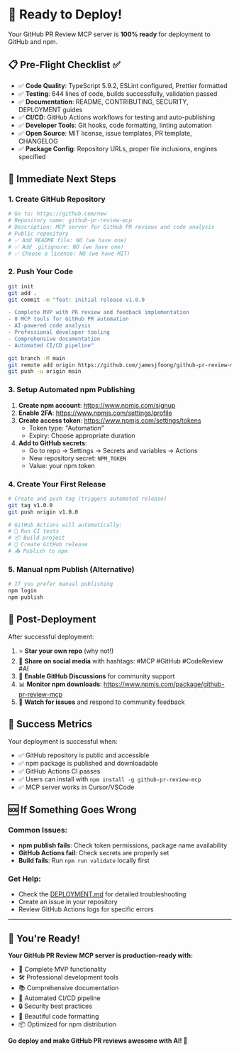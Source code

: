# 🚀 Ready to Deploy!

Your GitHub PR Review MCP server is **100% ready** for deployment to GitHub and npm.

## 📋 Pre-Flight Checklist ✅

- ✅ **Code Quality**: TypeScript 5.9.2, ESLint configured, Prettier formatted
- ✅ **Testing**: 644 lines of code, builds successfully, validation passed
- ✅ **Documentation**: README, CONTRIBUTING, SECURITY, DEPLOYMENT guides
- ✅ **CI/CD**: GitHub Actions workflows for testing and auto-publishing
- ✅ **Developer Tools**: Git hooks, code formatting, linting automation
- ✅ **Open Source**: MIT license, issue templates, PR template, CHANGELOG
- ✅ **Package Config**: Repository URLs, proper file inclusions, engines specified

## 🎯 Immediate Next Steps

### 1. Create GitHub Repository

```bash
# Go to: https://github.com/new
# Repository name: github-pr-review-mcp
# Description: MCP server for GitHub PR reviews and code analysis
# Public repository
# ✅ Add README file: NO (we have one)
# ✅ Add .gitignore: NO (we have one)
# ✅ Choose a license: NO (we have MIT)
```

### 2. Push Your Code

```bash
git init
git add .
git commit -m "feat: initial release v1.0.0

- Complete MVP with PR review and feedback implementation
- 8 MCP tools for GitHub PR automation
- AI-powered code analysis
- Professional developer tooling
- Comprehensive documentation
- Automated CI/CD pipeline"

git branch -M main
git remote add origin https://github.com/jamesjfoong/github-pr-review-mcp.git
git push -u origin main
```

### 3. Setup Automated npm Publishing

1. **Create npm account**: https://www.npmjs.com/signup
2. **Enable 2FA**: https://www.npmjs.com/settings/profile
3. **Create access token**: https://www.npmjs.com/settings/tokens
   - Token type: "Automation"
   - Expiry: Choose appropriate duration
4. **Add to GitHub secrets**:
   - Go to repo → Settings → Secrets and variables → Actions
   - New repository secret: `NPM_TOKEN`
   - Value: your npm token

### 4. Create Your First Release

```bash
# Create and push tag (triggers automated release)
git tag v1.0.0
git push origin v1.0.0

# GitHub Actions will automatically:
# 🤖 Run CI tests
# 📦 Build project
# 🎉 Create GitHub release
# 📤 Publish to npm
```

### 5. Manual npm Publish (Alternative)

```bash
# If you prefer manual publishing
npm login
npm publish
```

## 🎉 Post-Deployment

After successful deployment:

1. ⭐ **Star your own repo** (why not!)
2. 📢 **Share on social media** with hashtags: #MCP #GitHub #CodeReview #AI
3. 💬 **Enable GitHub Discussions** for community support
4. 📊 **Monitor npm downloads**: https://www.npmjs.com/package/github-pr-review-mcp
5. 🐛 **Watch for issues** and respond to community feedback

## 🎯 Success Metrics

Your deployment is successful when:

- ✅ GitHub repository is public and accessible
- ✅ npm package is published and downloadable
- ✅ GitHub Actions CI passes
- ✅ Users can install with `npm install -g github-pr-review-mcp`
- ✅ MCP server works in Cursor/VSCode

## 🆘 If Something Goes Wrong

### Common Issues:

- **npm publish fails**: Check token permissions, package name availability
- **GitHub Actions fail**: Check secrets are properly set
- **Build fails**: Run `npm run validate` locally first

### Get Help:

- Check the [DEPLOYMENT.md](DEPLOYMENT.md) for detailed troubleshooting
- Create an issue in your repository
- Review GitHub Actions logs for specific errors

---

## 🌟 You're Ready!

**Your GitHub PR Review MCP server is production-ready with:**

- 🎯 Complete MVP functionality
- 🛠️ Professional development tools
- 📚 Comprehensive documentation
- 🤖 Automated CI/CD pipeline
- 🔒 Security best practices
- 🎨 Beautiful code formatting
- 📦 Optimized for npm distribution

**Go deploy and make GitHub PR reviews awesome with AI! 🚀**
